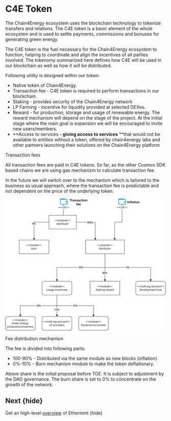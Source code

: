 <!--
    order: 4
-->

# C4E Token

The Chain4Energy ecosystem uses the blockchain technology to tokenize transfers and relations. The C4E token is a basic element of the whole ecosystem and is used to settle payments, commissions and bonuses for generating green energy.

The C4E token is the fuel necessary for the Chain4Energy ecosystem to function, helping to coordinate and align the incentives of all parties involved. The tokenomy summarized here defines how C4E will be used in our blockchain as well as how it will be distributed.

Following utility is designed within our token:



* Native token of Chain4Energy.
* Transaction fee - C4E token is required to perform transactions in our blockchain.
* Staking - provides security of the Chain4Energy network
* LP Farming - incentive for liquidity provided at selected DEXes.
* Reward - for production, storage and usage of renewable energy. The reward mechanism will depend on the stage of the project. At the initial stage where the main goal is expansion we will be encouraged to invite new users/members.
* **Access to services **- giving access to services** **that would not be available to entities without a token, offered by chain4energy labs and other partners launching their solutions on the Chain4Energy platform

Transaction fees</p>


All transaction fees are paid in C4E tokens. So far, as the other Cosmos SDK based chains we are using gas mechanizm to calculate transaction fee.

In the future we will switch over to the mechanism which is tailored to the business as usual approach, where the transaction fee is predictable and not dependent on the price of the underlying token.


![alt_text](./images/tokenSchema.png "image_tooltip")



Fee distribution mechanism</p>


The fee is divided into following parts:



* 100-90% - Distributed via the same module as new blocks (inflation)
* 0%-10% - Burn mechanism module to make the token deflationary.

Above share is the initial proposal before TGE. It is subject to adjustment by the DAO governance. The burn share is set to 0% to concentrate on the growth of the network.

## Next {hide}

Get an high-level [overview](README.md) of Ethermint {hide}

